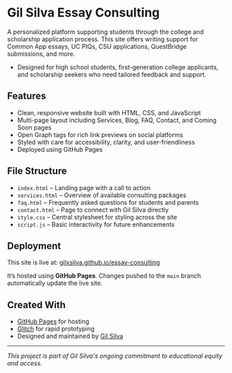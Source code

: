 # Gil Silva Essay Consulting

A personalized platform supporting students through the college and scholarship application process. This site offers writing support for Common App essays, UC PIQs, CSU applications, QuestBridge submissions, and more.

- Designed for high school students, first-generation college applicants, and scholarship seekers who need tailored feedback and support.

## Features

- Clean, responsive website built with HTML, CSS, and JavaScript
- Multi-page layout including Services, Blog, FAQ, Contact, and Coming Soon pages
- Open Graph tags for rich link previews on social platforms
- Styled with care for accessibility, clarity, and user-friendliness
- Deployed using GitHub Pages

## File Structure

- `index.html` – Landing page with a call to action
- `services.html` – Overview of available consulting packages
- `faq.html` – Frequently asked questions for students and parents
- `contact.html` – Page to connect with Gil Silva directly
- `style.css` – Central stylesheet for styling across the site
- `script.js` – Basic interactivity for future enhancements

## Deployment

This site is live at: [gilxsilva.github.io/essay-consulting](https://gilxsilva.github.io/essay-consulting)

It’s hosted using **GitHub Pages**. Changes pushed to the `main` branch automatically update the live site.

## Created With

- [GitHub Pages](https://pages.github.com/) for hosting
- [Glitch](https://glitch.com/) for rapid prototyping
- Designed and maintained by [Gil Silva](mailto:gilsilva@stanford.edu)

---

_This project is part of Gil Silva's ongoing commitment to educational equity and access._
